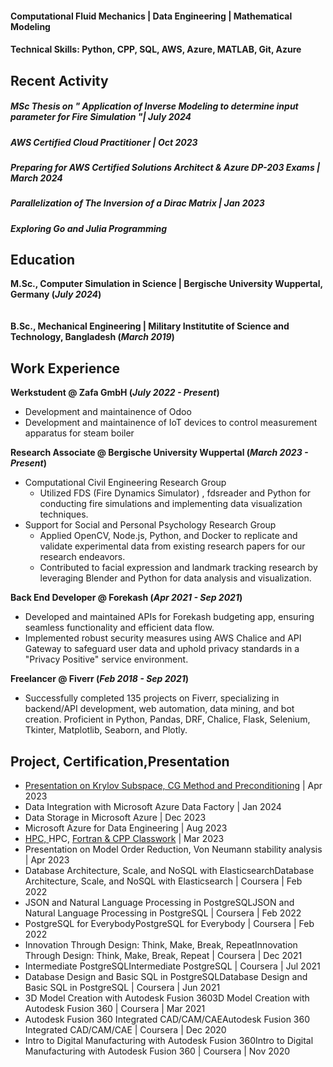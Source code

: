 #### Computational Fluid Mechanics | Data Engineering | Mathematical Modeling

#### Technical Skills: Python, CPP, SQL, AWS, Azure, MATLAB, Git, Azure

## Recent Activity
##### MSc Thesis on " Application of Inverse Modeling to determine input parameter for Fire Simulation "| July 2024<br/>
##### AWS Certified Cloud Practitioner | Oct 2023<br/>
##### Preparing for AWS Certified Solutions Architect & Azure DP-203 Exams | March 2024<br/>
##### Parallelization of The Inversion of a Dirac Matrix | Jan 2023<br/>
##### Exploring Go and Julia Programming<br/>

## Education
**M.Sc., Computer Simulation in Science	| Bergische University Wuppertal, Germany (_July 2024_)**	 
<br/><br/>
**B.Sc., Mechanical Engineering | Military Institutite of Science and Technology, Bangladesh (_March 2019_)**

## Work Experience
**Werkstudent @ Zafa GmbH (_July 2022 - Present_)**
- Development and maintainence of Odoo
- Development and maintainence of IoT devices to control measurement apparatus for steam boiler

**Research Associate @ Bergische University Wuppertal (_March 2023 - Present_)**
- Computational Civil Engineering Research Group
  - Utilized FDS (Fire Dynamics Simulator) , fdsreader and Python for conducting fire simulations and implementing data visualization techniques.
- Support for Social and Personal Psychology Research Group
  - Applied OpenCV, Node.js, Python, and Docker to replicate and validate experimental data from existing research papers for our research endeavors.
  - Contributed to facial expression and landmark tracking research by leveraging Blender and Python for data analysis and visualization.

**Back End Developer @ Forekash (_Apr 2021 - Sep 2021_)**
- Developed and maintained APIs for Forekash budgeting app, ensuring seamless functionality and efficient data flow.
- Implemented robust security measures using AWS Chalice and API Gateway to safeguard user data and uphold privacy standards in a "Privacy Positive" service environment.

**Freelancer @ Fiverr (_Feb 2018 - Sep 2021_)**
- Successfully completed 135 projects on Fiverr, specializing in backend/API development, web automation, data mining, and bot creation. Proficient in Python, Pandas, DRF, Chalice, Flask, Selenium, Tkinter, Matplotlib, Seaborn, and Plotly.

## Project, Certification,Presentation
<ul>
  <li><a href="https://uni-wuppertal.sciebo.de/s/0v8m7BsGatR6KhF">Presentation on Krylov Subspace, CG Method and Preconditioning</a> | Apr 2023 </li>
  <li>Data Integration with Microsoft Azure Data Factory | Jan 2024</li>
  <li>Data Storage in Microsoft Azure | Dec 2023 </li>
  <li>Microsoft Azure for Data Engineering | Aug 2023 </li>
  <li><a href="https://github.com/raihanba13/Portfolio/tree/main/HPC/Simulation3_Exercise_Project">HPC, </a>HPC, <a href="https://github.com/raihanba13/Portfolio/tree/main/Coursework">Fortran & CPP Classwork</a> | Mar 2023 </li>
  <li>Presentation on Model Order Reduction, Von Neumann stability analysis | Apr 2023 </li>
  <li>Database Architecture, Scale, and NoSQL with ElasticsearchDatabase Architecture, Scale, and NoSQL with Elasticsearch | Coursera | Feb 2022 </li>
  <li>JSON and Natural Language Processing in PostgreSQLJSON and Natural Language Processing in PostgreSQL | Coursera | Feb 2022 </li>
  <li>PostgreSQL for EverybodyPostgreSQL for Everybody | Coursera | Feb 2022 </li>
  <li>Innovation Through Design: Think, Make, Break, RepeatInnovation Through Design: Think, Make, Break, Repeat | Coursera | Dec 2021 </li>
  <li>Intermediate PostgreSQLIntermediate PostgreSQL | Coursera | Jul 2021 </li>
  <li>Database Design and Basic SQL in PostgreSQLDatabase Design and Basic SQL in PostgreSQL | Coursera | Jun 2021 </li>
  <li>3D Model Creation with Autodesk Fusion 3603D Model Creation with Autodesk Fusion 360 | Coursera | Mar 2021 </li>
  <li>Autodesk Fusion 360 Integrated CAD/CAM/CAEAutodesk Fusion 360 Integrated CAD/CAM/CAE | Coursera | Dec 2020 </li>
  <li>Intro to Digital Manufacturing with Autodesk Fusion 360Intro to Digital Manufacturing with Autodesk Fusion 360 | Coursera | Nov 2020 </li>
</ul>



